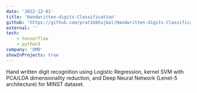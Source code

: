 ```yaml
---
date: '2022-12-01'
title: 'Handwritten-digits-Classification'
github: 'https://github.com/prat1kbhujbal/Handwritten-digits-Classification'
external: ''
tech: 
    - tensorflow
    - python3
company: 'UMD'
showInProjects: true
---
```

Hand written digit recognition using Logistic Regression, kernel SVM with PCA/LDA dimensionality reduction, and Deep Neural Network (Lenet-5 architecture) for MINST dataset.

